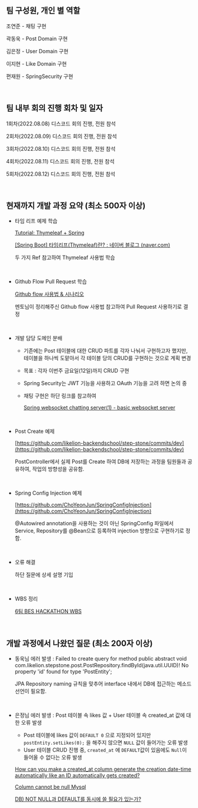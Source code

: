 ## 팀 구성원, 개인 별 역할


조연준 - 채팅 구현

곽동욱 - Post Domain 구현

김은정 - User Domain 구현

이지현 - Like Domain 구현

편재원 - SpringSecurity 구현

<br>

## 팀 내부 회의 진행 회차 및 일자



1회차(2022.08.08) 디스코드 회의 진행, 전원 참석

2회차(2022.08.09) 디스코드 회의 진행, 전원 참석

3회차(2022.08.10) 디스코드 회의 진행, 전원 참석

4회차(2022.08.11) 디스코드 회의 진행, 전원 참석

5회차(2022.08.12) 디스코드 회의 진행, 전원 참석

<br>

## 현재까지 개발 과정 요약 (최소 500자 이상)



- 타임 리프 예제 학습
    
    [Tutorial: Thymeleaf + Spring](https://www.thymeleaf.org/doc/tutorials/3.0/thymeleafspring.html)
    
    [[Spring Boot] 타임리프(Thymeleaf)란? : 네이버 블로그 (naver.com)](https://blog.naver.com/PostView.nhn?isHttpsRedirect=true&blogId=bgpoilkj&logNo=221982228705&parentCategoryNo=20&categoryNo=&viewDate=&isShowPopularPosts=false&from=postView)
    
    두 가지 Ref 참고하여 Thymeleaf 사용법 학습 
    
    <br>
    
- Github Flow Pull Request 학습
    
    [Github flow 사용법 & 시나리오](https://velog.io/@taeate/Github-flow-%EC%82%AC%EC%9A%A9%EB%B2%95-%EC%8B%9C%EB%82%98%EB%A6%AC%EC%98%A4)
    
    멘토님이 정리해주신 Github flow 사용법 참고하여 Pull Request 사용하기로 결정
    
    <br>
    
- 개발 담당 도메인 분배
    - 기존에는 Post 테이블에 대한 CRUD 파트를 각자 나눠서 구현하고자 했지만, 테이블을 하나씩 도맡아서 각 테이블 당의 CRUD를 구현하는 것으로 계획 변경
    - 목표 : 각자 이번주 금요일(12일)까지 CRUD 구현
    - Spring Security는 JWT 기능을 사용하고 OAuth 기능을 고려 하면 논의 중
    - 채팅 구현은 하단 링크를 참고하여
        
        [Spring websocket chatting server(1) - basic websocket server](https://daddyprogrammer.org/post/4077/spring-websocket-chatting/)
        
<br>

- Post Create 예제
    
    [https://github.com/likelion-backendschool/step-stone/commits/dev](https://github.com/likelion-backendschool/step-stone/commits/dev)
    
    PostController에서 실제 Post를 Create 하여 DB에 저장하는 과정을 팀원들과 공유하여, 작업의 방향성을 공유함.
    
    <br>
    
- Spring Config Injection 예제
    
    [https://github.com/ChoYeonJun/SpringConfigInjection](https://github.com/ChoYeonJun/SpringConfigInjection)
    
    @Autowired annotation을 사용하는 것이 아닌 SpringConfig 파일에서 Service, Repository를 @Bean으로 등록하여 injection 방향으로 구현하기로 정함.
    
    <br>
    
- 오류 해결
    
    하단 질문에 상세 설명 기입
    
    <br>
    

- WBS 정리
    
    [6팀 BES HACKATHON WBS](https://docs.google.com/spreadsheets/d/1X-_-lXIVWIaiEIx_dEUlg7xBh-RDNaCbqwH0ymMxqag/edit#gid=0)
    
    <br>
    

## 개발 과정에서 나왔던 질문 (최소 200자 이상)



- 동욱님 에러 발생 : Failed to create query for method public abstract void com.likelion.stepstone.post.PostRepository.findById(java.util.UUID)! No property 'id' found for type 'PostEntity';
    
    JPA Repository naming 규칙을 맞추어 interface 내에서 DB에 접근하는 메소드 선언이 필요함.
    
    [](https://www.baeldung.com/spring-data-jpa-custom-naming)
    
    <br>
    
- 은정님 에러 발생 : Post 테이블 속 likes 값 + User 테이블 속 created_at 값에 대한 오류 발생
    - Post 테이블에  likes 값이 `DEFAULT 0` 으로 지정되어 있지만 `postEntity.setLikes(0);` 을 해주지 않으면 `NULL` 값이 들어가는 오류 발생
    - User 테이블 CRUD 진행 중, `created_at` 에 `DEFAULT`값이 있음에도 `Null`이 들어올 수 없다는 오류 발생
    
    [How can you make a created_at column generate the creation date-time automatically like an ID automatically gets created?](https://stackoverflow.com/questions/49954812/how-can-you-make-a-created-at-column-generate-the-creation-date-time-automatical)
    
    [Column cannot be null Mysql](https://stackoverflow.com/questions/37698167/column-cannot-be-null-mysql)
    
    [DB) NOT NULL과 DEFAULT를 동시에 쓸 필요가 있는가?](https://frhyme.github.io/others/DB_NOT_NULL_vs_default/)
    
    <br>
